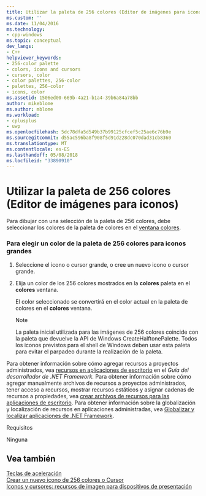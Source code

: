 ```yaml
---
title: Utilizar la paleta de 256 colores (Editor de imágenes para iconos) | Documentos de Microsoft
ms.custom: ''
ms.date: 11/04/2016
ms.technology:
- cpp-windows
ms.topic: conceptual
dev_langs:
- C++
helpviewer_keywords:
- 256-color palette
- colors, icons and cursors
- cursors, color
- color palettes, 256-color
- palettes, 256-color
- icons, color
ms.assetid: 1506ed00-669b-4a21-b1a4-39b6a84a78bb
author: mikeblome
ms.author: mblome
ms.workload:
- cplusplus
- uwp
ms.openlocfilehash: 5dc78dfa5d549b37b99125cfcef5c25ae6c76b9e
ms.sourcegitcommit: d55ac596ba8f908f5d91d228dc070dad31cb8360
ms.translationtype: MT
ms.contentlocale: es-ES
ms.lasthandoff: 05/08/2018
ms.locfileid: "33890910"
---
```

# <a name="using-the-256-color-palette-image-editor-for-icons"></a>Utilizar la paleta de 256 colores (Editor de imágenes para iconos)
Para dibujar con una selección de la paleta de 256 colores, debe seleccionar los colores de la paleta de colores en el [ventana colores](../windows/colors-window-image-editor-for-icons.md).  
  
### <a name="to-choose-a-color-from-the-256-color-palette-for-large-icons"></a>Para elegir un color de la paleta de 256 colores para iconos grandes  
  
1.  Seleccione el icono o cursor grande, o cree un nuevo icono o cursor grande.  
  
2.  Elija un color de los 256 colores mostrados en la **colores** paleta en el **colores** ventana.  
  
     El color seleccionado se convertirá en el color actual en la paleta de colores en el **colores** ventana.  
  
    > [!NOTE]
    >  La paleta inicial utilizada para las imágenes de 256 colores coincide con la paleta que devuelve la API de Windows CreateHalftonePalette. Todos los iconos previstos para el shell de Windows deben usar esta paleta para evitar el parpadeo durante la realización de la paleta.  
  
 Para obtener información sobre cómo agregar recursos a proyectos administrados, vea [recursos en aplicaciones de escritorio](/dotnet/framework/resources/index) en el *Guía del desarrollador de .NET Framework.* Para obtener información sobre cómo agregar manualmente archivos de recursos a proyectos administrados, tener acceso a recursos, mostrar recursos estáticos y asignar cadenas de recursos a propiedades, vea [crear archivos de recursos para las aplicaciones de escritorio](/dotnet/framework/resources/creating-resource-files-for-desktop-apps). Para obtener información sobre la globalización y localización de recursos en aplicaciones administradas, vea [Globalizar y localizar aplicaciones de .NET Framework](/dotnet/standard/globalization-localization/index).  
  
 Requisitos  
  
 Ninguna  
  
## <a name="see-also"></a>Vea también  
 [Teclas de aceleración](../windows/accelerator-keys-image-editor-for-icons.md)   
 [Crear un nuevo icono de 256 colores o Cursor](creating-a-256-color-icon-or-cursor-image-editor-for-icons.md)   
 [Iconos y cursores: recursos de imagen para dispositivos de presentación](../windows/icons-and-cursors-image-resources-for-display-devices-image-editor-for-icons.md)

